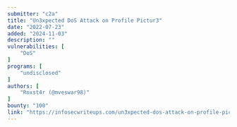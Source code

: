```yaml
---
submitter: "c2a"
title: "Un3xpected DoS Attack on Profile Pictur3"
date: "2022-07-23"
added: "2024-11-03"
description: ""
vulnerabilities: [
    "DoS"
]
programs: [
    "undisclosed"
]
authors: [
    "Roxst4r (@mveswar98)"
]
bounty: "100"
link: "https://infosecwriteups.com/un3xpected-dos-attack-on-profile-pictur3-b957979dcc7"
---
```





